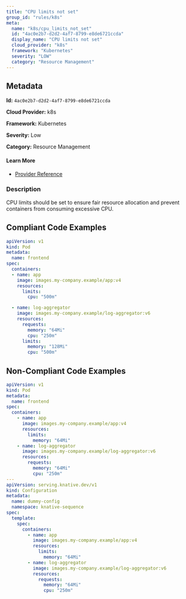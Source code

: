 ```yaml
---
title: "CPU limits not set"
group_id: "rules/k8s"
meta:
  name: "k8s/cpu_limits_not_set"
  id: "4ac0e2b7-d2d2-4af7-8799-e8de6721ccda"
  display_name: "CPU limits not set"
  cloud_provider: "k8s"
  framework: "Kubernetes"
  severity: "LOW"
  category: "Resource Management"
---
```

## Metadata

**Id:** `4ac0e2b7-d2d2-4af7-8799-e8de6721ccda`

**Cloud Provider:** k8s

**Framework:** Kubernetes

**Severity:** Low

**Category:** Resource Management

#### Learn More

 - [Provider Reference](https://kubernetes.io/docs/concepts/configuration/manage-resources-containers/)

### Description

 CPU limits should be set to ensure fair resource allocation and prevent containers from consuming excessive CPU.


## Compliant Code Examples
```yaml
apiVersion: v1
kind: Pod
metadata:
  name: frontend
spec:
  containers:
  - name: app
    image: images.my-company.example/app:v4
    resources:
      limits:
        cpu: "500m"

  - name: log-aggregator
    image: images.my-company.example/log-aggregator:v6
    resources:
      requests:
        memory: "64Mi"
        cpu: "250m"
      limits:
        memory: "128Mi"
        cpu: "500m"


```
## Non-Compliant Code Examples
```yaml
apiVersion: v1
kind: Pod
metadata:
  name: frontend
spec:
  containers:
    - name: app
      image: images.my-company.example/app:v4
      resources:
        limits:
          memory: "64Mi"
    - name: log-aggregator
      image: images.my-company.example/log-aggregator:v6
      resources:
        requests:
          memory: "64Mi"
          cpu: "250m"
---
apiVersion: serving.knative.dev/v1
kind: Configuration
metadata:
  name: dummy-config
  namespace: knative-sequence
spec:
  template:
    spec:
      containers:
        - name: app
          image: images.my-company.example/app:v4
          resources:
            limits:
              memory: "64Mi"
        - name: log-aggregator
          image: images.my-company.example/log-aggregator:v6
          resources:
            requests:
              memory: "64Mi"
              cpu: "250m"

```
